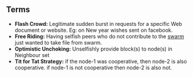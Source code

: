 ## Terms

- **Flash Crowd:** Legitimate sudden burst in requests for a specific Web document or website. Eg: on New year wishes sent on facebook.
- **Free Riding:** Having selfish peers who do not contribute to the [swarm](/System-Design/Scalable/Distributed_Downloading_Systems/BitTorrent/Terms.md) just wanted to take file from swarm.
- **Optimistic Unchoking:** Unselfishly provide block(s) to node(s) in Neighbour set
- **Tit for Tat Strategy:**  if the node-1 was cooperative, then node-2 is also cooperative. if node-1 is not cooperative then node-2 is also not.

